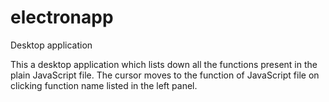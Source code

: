 # electronapp
Desktop application

This a desktop application which lists down all the functions present in the plain JavaScript file. The cursor moves to the function of JavaScript file on clicking function name listed in the left panel. 
